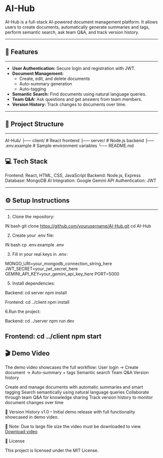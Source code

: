 # AI-Hub

AI-Hub is a full-stack AI-powered document management platform. It allows users to create documents, automatically generate summaries and tags, perform semantic search, ask team Q&A, and track version history.

---

## 🚀 Features
--------------------------------------------------------
- **User Authentication:** Secure login and registration with JWT.
- **Document Management:**
  - Create, edit, and delete documents
  - Auto-summary generation
  - Auto-tagging
- **Semantic Search:** Find documents using natural language queries.
- **Team Q&A:** Ask questions and get answers from team members.
- **Version History:** Track changes to documents over time.

---

## 📂 Project Structure
-------------------------------------------------------
AI-Hub/
├── client/ # React frontend
├── server/ # Node.js backend
├── .env.example # Sample environment variables
└── README.md

💻 Tech Stack
-------------------------------------------------------
Frontend: React, HTML, CSS, JavaScript
Backend: Node.js, Express
Database: MongoDB
AI Integration: Google Gemini API
Authentication: JWT

---

## ⚙️ Setup Instructions
------------------------------------------------------
1. Clone the repository:

IN bash 
git clone https://github.com/yourusername/AI-Hub.git 
cd AI-Hub

2. Create your .env file:

IN bash
cp .env.example .env

3. Fill in your real keys in .env:

MONGO_URI=your_mongodb_connection_string_here
JWT_SECRET=your_jwt_secret_here
GEMINI_API_KEY=your_gemini_api_key_here
PORT=5000

5. Install dependencies:

Backend:
cd server
npm install

Frontend:
cd ../client
npm install

6.Run the project:

Backend:
cd ../server
npm run dev

Frontend:
cd ../client
npm start
----------------------------------------------------------------------------------------------



🎬 Demo Video
-------------------------------------------------------
The demo video showcases the full workflow:
User login → Create document → Auto-summary + tags
Semantic search
Team Q&A
Version history

Create and manage documents with automatic summaries and smart tagging
Search semantically using natural language queries
Collaborate through team Q&A for knowledge sharing
Track version history to monitor document changes over time

📌 Version History
v1.0 – Initial demo release with full functionality showcased in demo video.


📌 Note: Due to large file size the video must be downloaded to view.
[Download video](https://github.com/Pooja-AR18/AI-Hub/releases/download/v1.0/Screen.Recording.2025-08-31.220337.mp4)


📂 License

This project is licensed under the MIT License.
